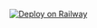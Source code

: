 [![Deploy on Railway](https://railway.app/button.svg)](https://railway.app/new?template=https://github.com/arminoof/ffmpeg-service)
